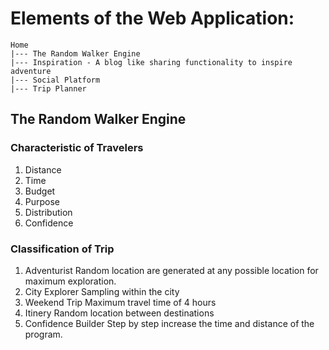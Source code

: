 # Elements of the Web Application:

```
Home
|--- The Random Walker Engine
|--- Inspiration - A blog like sharing functionality to inspire adventure
|--- Social Platform
|--- Trip Planner
```



## The Random Walker Engine
### Characteristic of Travelers

1. Distance
2. Time
3. Budget
4. Purpose
5. Distribution
6. Confidence

### Classification of Trip

1. Adventurist
   Random location are generated at any possible location for maximum exploration.
2. City Explorer
   Sampling within the city
3. Weekend Trip
   Maximum travel time of 4 hours
4. Itinery
   Random location between destinations
5. Confidence Builder
   Step by step increase the time and distance of the program.